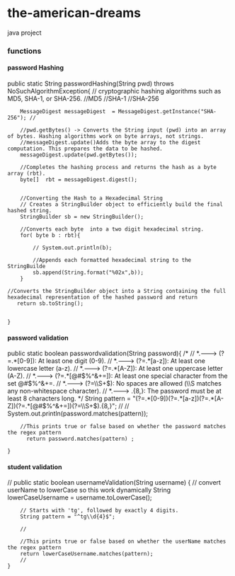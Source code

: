 # the-american-dreams
java project

<h3> functions </h3>

<h4>password Hashing</h4> 

 public static String passwordHashing(String pwd) throws NoSuchAlgorithmException{ // cryptographic hashing algorithms such as MD5, SHA-1, or SHA-256.
        //MD5
        //SHA-1
        //SHA-256


        MessageDigest messageDigest  = MessageDigest.getInstance("SHA-256"); //

        //pwd.getBytes() -> Converts the String input (pwd) into an array of bytes. Hashing algorithms work on byte arrays, not strings.
        //messageDigest.update()Adds the byte array to the digest computation. This prepares the data to be hashed.
        messageDigest.update(pwd.getBytes()); 
        
        //Completes the hashing process and returns the hash as a byte array (rbt).
        byte[]  rbt = messageDigest.digest();

        
        //Converting the Hash to a Hexadecimal String
        // Creates a StringBuilder object to efficiently build the final hashed string.
        StringBuilder sb = new StringBuilder();

        //Converts each byte  into a two digit hexadecimal string.
        for( byte b : rbt){

            // System.out.println(b);

            //Appends each formatted hexadecimal string to the StringBuilde
            sb.append(String.format("%02x",b));
        }

    //Converts the StringBuilder object into a String containing the full hexadecimal representation of the hashed password and return
       return sb.toString();

        
    }


<h4>password validation</h4>
    public static boolean passwordvalidation(String password){
        /*
        //       *.--->  (?=.*[0-9]): At least one digit (0-9).
        //       *.---> (?=.*[a-z]): At least one lowercase letter (a-z).
        //      *.---> (?=.*[A-Z]): At least one uppercase letter (A-Z).
        //      *.---> (?=.*[@#$%^&+=]): At least one special character from the set @#$%^&+=.
        //      *.---> (?=\\S+$): No spaces are allowed (\\S matches any non-whitespace character).
        //      *.---> .{8,}: The password must be at least 8 characters long.
         */
        String pattern = "(?=.*[0-9])(?=.*[a-z])(?=.*[A-Z])(?=.*[@#$%^&+=])(?=\\S+$).{8,}";
//
        // System.out.println(password.matches(pattern));

        //This prints true or false based on whether the password matches the regex pattern
          return password.matches(pattern) ;

    }



   
<h4>student validation</h4>
//
    public static boolean usernameValidation(String username) {
        // convert userName to lowerCase so this work dynamically
        String lowerCaseUsername =  username.toLowerCase();

        // Starts with 'tg', followed by exactly 4 digits.
        String pattern = "^tg\\d{4}$"; 

        //

        //This prints true or false based on whether the userName matches the regex pattern
        return lowerCaseUsername.matches(pattern);
        //
    }
    


    